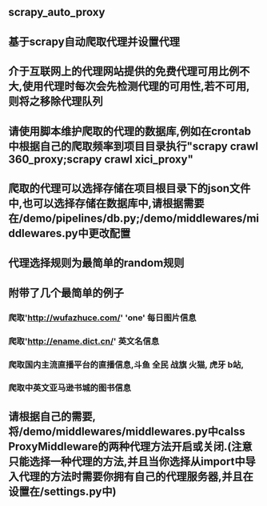 ## scrapy_auto_proxy

## 基于scrapy自动爬取代理并设置代理

## 介于互联网上的代理网站提供的免费代理可用比例不大,使用代理时每次会先检测代理的可用性,若不可用,则将之移除代理队列

## 请使用脚本维护爬取的代理的数据库,例如在crontab中根据自己的爬取频率到项目目录执行"scrapy crawl 360_proxy;scrapy crawl xici_proxy"

## 爬取的代理可以选择存储在项目根目录下的json文件中,也可以选择存储在数据库中,请根据需要在/demo/pipelines/db.py;/demo/middlewares/middlewares.py中更改配置

## 代理选择规则为最简单的random规则

## 附带了几个最简单的例子
### 爬取'http://wufazhuce.com/' 'one' 每日图片信息
### 爬取'http://ename.dict.cn/' 英文名信息
### 爬取国内主流直播平台的直播信息,斗鱼 全民 战旗 火猫, 虎牙 b站,
### 爬取中英文亚马逊书城的图书信息

## 请根据自己的需要,将/demo/middlewares/middlewares.py中calss ProxyMiddleware的两种代理方法开启或关闭.(注意只能选择一种代理的方法,并且当你选择从import中导入代理的方法时需要你拥有自己的代理服务器,并且在设置在/settings.py中)
